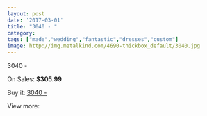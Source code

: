 ```yaml
---
layout: post
date: '2017-03-01'
title: "3040 - "
category: 
tags: ["made","wedding","fantastic","dresses","custom"]
image: http://img.metalkind.com/4690-thickbox_default/3040.jpg
---
```

3040 - 

On Sales: **$305.99**
<a href="https://www.metalkind.com/en/2142-3040.html"><amp-img layout="responsive" width="600" height="600" src="//img.metalkind.com/4690-thickbox_default/3040.jpg" alt="3040 -  0" /></a>
<a href="https://www.metalkind.com/en/2142-3040.html"><amp-img layout="responsive" width="600" height="600" src="//img.metalkind.com/4691-thickbox_default/3040.jpg" alt="3040 -  1" /></a>
<a href="https://www.metalkind.com/en/2142-3040.html"><amp-img layout="responsive" width="600" height="600" src="//img.metalkind.com/4692-thickbox_default/3040.jpg" alt="3040 -  2" /></a>

Buy it: [3040 - ](https://www.metalkind.com/en/2142-3040.html "3040 - ")

View more: [](https://www.metalkind.com/en/- "")